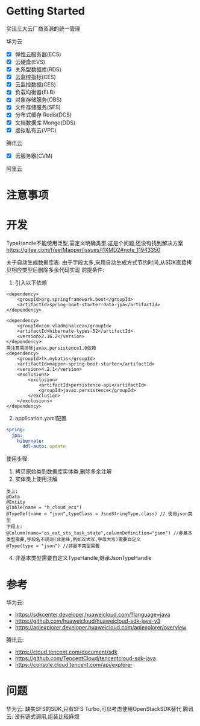 # Getting Started
实现三大云厂商资源的统一管理

华为云

- [x] 弹性云服务器(ECS)
- [x] 云硬盘(EVS)
- [x] 关系型数据库(RDS)
- [x] 云监控指标(CES)
- [x] 云监控数据(CES)
- [x] 负载均衡器(ELB)
- [x] 对象存储服务(OBS)
- [x] 文件存储服务(SFS)
- [x] 分布式缓存 Redis(DCS)
- [x] 文档数据库 Mongo(DDS)
- [x] 虚拟私有云(VPC)

腾讯云

- [x] 云服务器(CVM)

阿里云



# 注意事项

# 开发
TypeHandle不能使用泛型,需定义明确类型,这是个问题,还没有找到解决方案
https://gitee.com/free/Mapper/issues/I1XMD2#note_11943350

关于自动生成数据库表:
由于字段太多,采用自动生成方式节约时间,从SDK直接拷贝相应类型后删除多余代码实现
前提条件:
1. 引入以下依赖
```shell
<dependency>
    <groupId>org.springframework.boot</groupId>
    <artifactId>spring-boot-starter-data-jpa</artifactId>
</dependency>

<dependency>
    <groupId>com.vladmihalcea</groupId>
    <artifactId>hibernate-types-52</artifactId>
    <version>2.16.2</version>
</dependency>
需注意需排除javax.persistence1.0依赖
<dependency>
    <groupId>tk.mybatis</groupId>
    <artifactId>mapper-spring-boot-starter</artifactId>
    <version>4.2.1</version>
    <exclusions>
        <exclusion>
            <artifactId>persistence-api</artifactId>
            <groupId>javax.persistence</groupId>
        </exclusion>
    </exclusions>
</dependency>
```
2. application.yaml配置
```yaml
spring:
  jpa:
    hibernate:
      ddl-auto: update
```
使用步骤:
1. 拷贝原始类到数据库实体类,删除多余注解
2. 实体类上使用注解
```shell
类上:
@Data
@Entity
@Table(name = "h_cloud_ecs")
@TypeDef(name = "json",typeClass = JsonStringType.class) // 使用json类型
字段上:
@Column(name="os_ext_sts_task_state",columnDefinition="json") //非基本类型需要,字段名不规则(非驼峰,例如双大写,字母大写)需要自定义
@Type(type = "json") //非基本类型需要
```
4. 非基本类型需要自定义TypeHandle,继承JsonTypeHandle

# 参考

华为云:
- https://sdkcenter.developer.huaweicloud.com/?language=java
- https://github.com/huaweicloud/huaweicloud-sdk-java-v3
- https://apiexplorer.developer.huaweicloud.com/apiexplorer/overview

腾讯云:
- https://cloud.tencent.com/document/sdk
- https://github.com/TencentCloud/tencentcloud-sdk-java
- https://console.cloud.tencent.com/api/explorer
# 问题
华为云:
缺失SFS的SDK,只有SFS Turbo,可以考虑使用OpenStackSDK替代
腾讯云:
没有链式调用,组装比较麻烦
